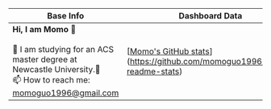 |Base Info|Dashboard Data|
|----------------------------------------------------------------------|----------------------------------------------------------------------|
| __Hi, I am Momo 👋__<br/><br/>🔭 I am studying for an ACS master degree at Newcastle University.🌱 <br/>📫 How to reach me: momoguo1996@gmail.com<br/>|[[Momo's GitHub stats](https://github-readme-stats.vercel.app/apimomoguo1996=anuraghazra)](https://github.com/momoguo1996/github-readme-stats)
